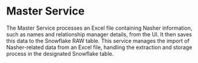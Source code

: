 # Master Service
The Master Service processes an Excel file containing Nasher information, such as names and relationship manager details, from the UI. It then saves this data to the Snowflake RAW table. This service manages the import of Nasher-related data from an Excel file, handling the extraction and storage process in the designated Snowflake table.